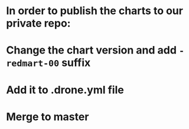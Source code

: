 # In order to publish the charts to our private repo:
# Change the chart version and add `-redmart-00` suffix
# Add it to .drone.yml file
# Merge to master